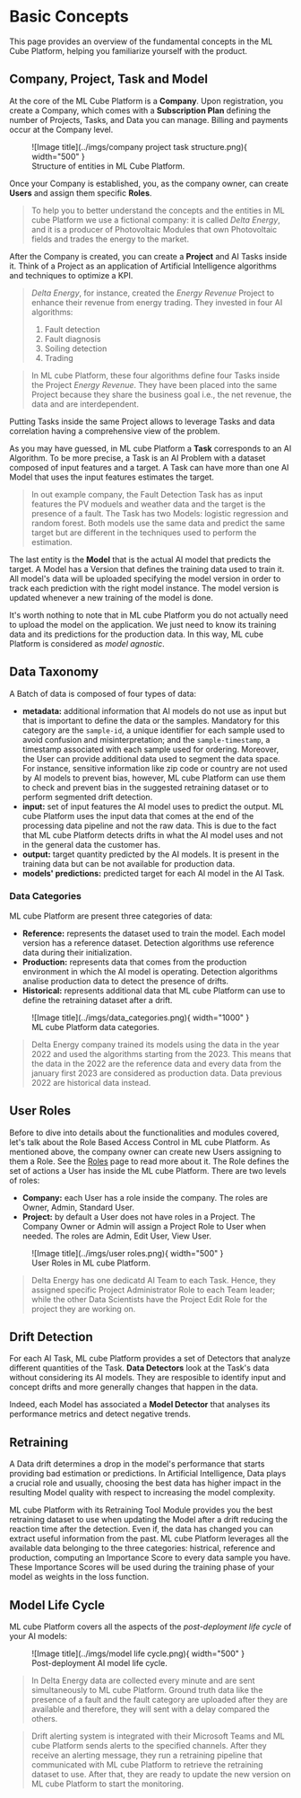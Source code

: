 # Basic Concepts

This page provides an overview of the fundamental concepts in the ML Cube Platform, helping you familiarize yourself with the product.

## Company, Project, Task and Model

At the core of the ML Cube Platform is a **Company**. Upon registration, you create a Company, which comes with a **Subscription Plan** defining the number of Projects, Tasks, and Data you can manage. Billing and payments occur at the Company level.

<figure markdown>
  ![Image title](../imgs/company project task structure.png){ width="500" }
  <figcaption>Structure of entities in ML Cube Platform.</figcaption>
</figure>

Once your Company is established, you, as the company owner, can create **Users** and assign them specific **Roles**.

> To help you to better understand the concepts and the entities in ML cube Platform we use a fictional company: it is called *Delta Energy*, and it is a producer of Photovoltaic Modules that own Photovoltaic fields and trades the energy to the market.

After the Company is created, you can create a **Project** and AI Tasks inside it.
Think of a Project as an application of Artificial Intelligence algorithms and techniques to optimize a KPI.

> *Delta Energy*, for instance, created the *Energy Revenue* Project to enhance their revenue from energy trading.
> They invested in four AI algorithms:
> 
> 1. Fault detection
> 2. Fault diagnosis
> 3. Soiling detection
> 4. Trading

> In ML cube Platform, these four algorithms define four Tasks inside the Project *Energy Revenue*.
> They have been placed into the same Project because they share the business goal i.e., the net revenue,
> the data and are interdependent.

Putting Tasks inside the same Project allows to leverage Tasks and data correlation having a comprehensive view of the problem.

As you may have guessed, in ML cube Platform a **Task** corresponds to an AI Algorithm.
To be more precise, a Task is an AI Problem with a dataset composed of input features and a target.
A Task can have more than one AI Model that uses the input features estimates the target.

> In out example company, the Fault Detection Task has as input features the PV moduels and weather data and the target is the presence of a fault.
> The Task has two Models: logistic regression and random forest.
> Both models use the same data and predict the same target but are different in the techniques used to perform the estimation.

The last entity is the **Model** that is the actual AI model that predicts the target.
A Model has a Version that defines the training data used to train it.
All model's data will be uploaded specifying the model version in order to track each prediction with the right model instance.
The model version is updated whenever a new training of the model is done.

It's worth nothing to note that in ML cube Platform you do not actually need to upload the model on the application.
We just need to know its training data and its predictions for the production data.
In this way, ML cube Platform is considered as *model agnostic*.

## Data Taxonomy
A Batch of data is composed of four types of data:

- **metadata:** additional information that AI models do not use as input but that is important to define the data or the samples.
Mandatory for this category are the `sample-id`, a unique identifier for each sample used to avoid confusion and misinterpretation; and the
`sample-timestamp`, a timestamp associated with each sample used for ordering.
Moreover, the User can provide additional data used to segment the data space. 
For instance, sensitive information like zip code or country are not used by AI models to prevent bias, however, ML cube Platform can use them to 
check and prevent bias in the suggested retraining dataset or to perform segmented drift detection.
- **input:** set of input features the AI model uses to predict the output. 
ML cube Platform uses the input data that comes at the end of the processing data pipeline and not the raw data.
This is due to the fact that ML cube Platform detects drifts in what the AI model uses and not in the general data the customer has.
- **output:** target quantity predicted by the AI models.
It is present in the training data but can be not available for production data.
- **models' predictions:** predicted target for each AI model in the AI Task.


### Data Categories
ML cube Platform are present three categories of data:

- **Reference:** represents the dataset used to train the model.
Each model version has a reference dataset.
Detection algorithms use reference data during their initialization.
- **Production:** represents data that comes from the production environment in which the AI model is operating.
Detection algorithms analise production data to detect the presence of drifts.
- **Historical:** represents additional data that ML cube Platform can use to define the retraining dataset after a drift.

<figure markdown>
  ![Image title](../imgs/data_categories.png){ width="1000" }
  <figcaption>ML cube Platform data categories.</figcaption>
</figure>

> Delta Energy company trained its models using the data in the year 2022 and used the algorithms starting from the 2023.
> This means that the data in the 2022 are the reference data and every data from the january first 2023 are considered as production data.
> Data previous 2022 are historical data instead.

## User Roles
Before to dive into details about the functionalities and modules covered, let's talk about the Role Based Access Control in ML cube Platform.
As mentioned above, the company owner can create new Users assigning to them a Role.
See the [Roles](rbac.md) page to read more about it.
The Role defines the set of actions a User has inside the ML cube Platform.
There are two levels of roles:

-  **Company:** each User has a role inside the company. 
The roles are Owner, Admin, Standard User.
- **Project:** by default a User does not have roles in a Project. 
The Company Owner or Admin will assign a Project Role to User when needed.
The roles are Admin, Edit User, View User.

<figure markdown>
  ![Image title](../imgs/user roles.png){ width="500" }
  <figcaption>User Roles in ML cube Platform.</figcaption>
</figure>

> Delta Energy has one dedicatd AI Team to each Task. 
> Hence, they assigned specific Project Administrator Role to each Team leader; while
> the other Data Scientists have the Project Edit Role for the project they are working on.

## Drift Detection
For each AI Task, ML cube Platform provides a set of Detectors that analyze different quantities of the Task.
**Data Detectors** look at the Task's data without considering its AI models.
They are resposible to identify input and concept drifts and more generally changes that happen in the data.

Indeed, each Model has associated a **Model Detector** that analyses its performance metrics and detect negative trends.

## Retraining
A Data drift determines a drop in the model's performance that starts providing bad estimation or predictions.
In Artificial Intelligence, Data plays a crucial role and usually, choosing the best data has higher impact in the resulting Model quality with respect to increasing the model complexity.

ML cube Platform with its Retraining Tool Module provides you the best retraining dataset to use when updating the Model after a drift reducing the reaction time after the detection.
Even if, the data has changed you can extract useful information from the past.
ML cube Platform leverages all the available data belonging to the three categories: histrical, reference and production, computing an Importance Score to every data sample you have.
These Importance Scores will be used during the training phase of your model as weights in the loss function.

## Model Life Cycle
ML cube Platform covers all the aspects of the *post-deployment life cycle* of your AI models:
<figure markdown>
  ![Image title](../imgs/model life cycle.png){ width="500" }
  <figcaption>Post-deployment AI model life cycle.</figcaption>
</figure>

> In Delta Energy data are collected every minute and are sent simultaneously to ML cube Platform.
> Ground truth data like the presence of a fault and the fault category are uploaded after they are available and therefore, they will sent with a delay compared the others.

> Drift alerting system is integrated with their Microsoft Teams and ML cube Platform sends alerts to the specified channels.
> After they receive an alerting message, they run a retraining pipeline that communicated with ML cube Platform to retrieve the retraining dataset to use.
> After that, they are ready to update the new version on ML cube Platform to start the monitoring.
